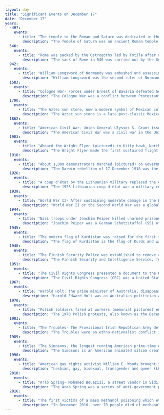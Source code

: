 ```yaml
---
layout: day
title: "Significant Events on December 17"
date: "December 17"
years:
  -497:
    events:
      - title: "The temple to the Roman god Saturn was dedicated in the Roman Forum; its anniversary was celebrated as Saturnalia."
        description: "The Temple of Saturn was an ancient Roman temple to the god Saturn, in what is now Rome, Italy. Its ruins stand at the foot of the Capitoline Hill at the western end of the Roman Forum. The original dedication of the temple is traditionally dated to 497 BC, but ancient writers disagreed greatly about the history of this site."
  546:
    events:
      - title: "Rome was sacked by the Ostrogoths led by Totila after a year-long siege."
        description: "The sack of Rome in 546 was carried out by the Gothic king Totila during the Gothic War of 535–554 between the Ostrogoths and the Eastern Roman Empire. Totila was based at Tivoli and, in pursuit of his quest to reconquer the region of Latium, he moved against Rome. The city endured a siege lasting almost a year before falling to the Goths."
  942:
    events:
      - title: "William Longsword of Normandy was ambushed and assassinated by supporters of Arnulf I, Count of Flanders, while both were at a peace conference to settle their differences."
        description: "William Longsword was the second ruler of Normandy, from 927 until his assassination in 942."
  1583:
    events:
      - title: "Cologne War- Forces under Ernest of Bavaria defeated Gebhard Truchsess von Waldburg's troops at the siege of Godesberg."
        description: "The Cologne War was a conflict between Protestant and Catholic factions that devastated the Electorate of Cologne, a historical ecclesiastical principality of the Holy Roman Empire, within present-day North Rhine-Westphalia, in Germany. The war occurred within the context of the Protestant Reformation in Germany and the subsequent Counter-Reformation, and concurrently with the Dutch Revolt and the French Wars of Religion."
  1790:
    events:
      - title: "The Aztec sun stone, now a modern symbol of Mexican culture, was excavated in the Zócalo, the main square of Mexico City."
        description: "The Aztec sun stone is a late post-classic Mexica sculpture housed in the National Anthropology Museum in Mexico City, and is perhaps the most famous work of Mexica sculpture. It measures 3.6 metres (12 ft) in diameter and 98 centimetres (39 in) thick, and weighs 24,590 kg (54,210 lb). Shortly after the Spanish conquest, the monolithic sculpture was buried in the Zócalo, the main square of Mexico City. It was rediscovered on 17 December 1790 during repairs on the Mexico City Cathedral. Following its rediscovery, the sun stone was mounted on an exterior wall of the cathedral, where it remained until 1885. Early scholars initially thought that the stone was carved in the 1470s, though modern research suggests that it was carved some time between 1502 and 1521."
  1862:
    events:
      - title: "American Civil War- Union General Ulysses S. Grant issued General Order No. 11, expelling Jews from Tennessee, Mississippi, and Kentucky."
        description: "The American Civil War was a civil war in the United States between the Union and the Confederacy, which was formed in 1861 by states that had seceded from the Union. The central conflict leading to war was a dispute over whether slavery should be permitted to expand into the western territories, leading to more slave states, or be prohibited from doing so, which many believed would place slavery on a course of ultimate extinction."
  1903:
    events:
      - title: "Aboard the Wright Flyer (pictured) in Kitty Hawk, North Carolina, Orville and Wilbur Wright conducted the first successful flights of a powered fixed-wing aircraft."
        description: "The Wright Flyer made the first sustained flight by a manned heavier-than-air powered and controlled aircraft on December 17, 1903. Invented and flown by brothers Orville and Wilbur Wright, it marked the beginning of the pioneer era of aviation."
  1918:
    events:
      - title: "About 1,000 demonstrators marched (pictured) on Government House in Darwin, Australia, where they burned an effigy of Administrator John Gilruth and demanded his resignation."
        description: "The Darwin rebellion of 17 December 1918 was the culmination of unrest in the Australian Workers' Union which had existed between 1911 and early 1919. Led by Harold Nelson, over 1,000 demonstrators marched on Government House at Liberty Square in Darwin, Northern Territory, Australia where they burnt an effigy of the Administrator of the Northern Territory, John Gilruth, and demanded his resignation."
  1926:
    events:
      - title: "A coup d'état by the Lithuanian military replaced the democratically elected President Kazys Grinius with Antanas Smetona."
        description: "The 1926 Lithuanian coup d'état was a military coup d'état in Lithuania that replaced the democratically elected government with a authoritarian regime led by Antanas Smetona. The coup took place on 17 December 1926 and was largely organized by the military; Smetona's role remains the subject of debate. The coup brought the Lithuanian Nationalist Union, the most conservative party at the time, to power. Previously it had been a fairly new and insignificant nationalistic party. By 1926, its membership reached about 2,000 and it had won only three seats in the parliamentary elections. The Lithuanian Christian Democratic Party, the largest party in the Seimas at the time, collaborated with the military and provided constitutional legitimacy to the coup, but accepted no major posts in the new government and withdrew in May 1927. After the military handed power over to the civilian government, it ceased playing a direct role in political life."
  1939:
    events:
      - title: "World War II- After sustaining moderate damage in the Battle of the River Plate two days earlier, the German cruiser Graf Spee was scuttled by its commander, Hans Langsdorff, to avoid its internment by Uruguay."
        description: "World War II or the Second World War was a global conflict between two coalitions- the Allies and the Axis powers. Nearly all of the world's countries participated, with many nations mobilising all resources in pursuit of total war. Tanks and aircraft played major roles, enabling the strategic bombing of cities and delivery of the first and only nuclear weapons ever used in war. World War II was the deadliest conflict in history, resulting in 70 to 85 million deaths, more than half of which were civilians. Millions died in genocides, including the Holocaust, and by massacres, starvation, and disease. After the Allied victory, Germany, Austria, Japan, and Korea were occupied, and German and Japanese leaders were tried for war crimes."
  1944:
    events:
      - title: "Nazi troops under Joachim Peiper killed unarmed prisoners of war, captured during the Battle of the Bulge, with machine guns near Malmedy, Belgium."
        description: "Joachim Peiper was a German Schutzstaffel (SS) officer, convicted war criminal and car salesman. During the Second World War in Europe, Peiper served as personal adjutant to Heinrich Himmler, leader of the SS, and as a tank commander in the Waffen-SS. German historian Jens Westemeier writes that Peiper personified Nazi ideology, as a purportedly ruthless glory-hound commander who was indifferent to the combat casualties of Battle Group Peiper, and who tolerated, expected, and indeed encouraged war crimes by his Waffen-SS soldiers."
  1945:
    events:
      - title: "The modern flag of Kurdistan was raised for the first time in Mahabad, Iran."
        description: "The flag of Kurdistan is the flag of Kurds and was created by the Society for the Rise of Kurdistan in 1920. It would later, in different variants, be adopted as the national flag of different Kurdish states including Republic of Ararat, Republic of Mahabad and most recently by Kurdistan Region in 1992. Moreover, the Kingdom of Kurdistan used the crescent flag which was also considered a Kurdish flag."
  1948:
    events:
      - title: "The Finnish Security Police was established to remove communist leadership from its predecessor, the State Police."
        description: "The Finnish Security and Intelligence Service, formerly the Finnish Security Police and Finnish Security Intelligence Service, is the security and intelligence agency of Finland in charge of national security, such as counter-intelligence and counter-terrorism, under the jurisdiction of the Ministry of the Interior. The agency had a distinct role during the Cold War in monitoring communists as well as in the balance between Finnish independence and Soviet appeasement. After the 1990s, Supo has focused more on countering terrorism and in the 2010s, on preventing hybrid operations."
  1951:
    events:
      - title: "The Civil Rights Congress presented a document to the United Nations Genocide Convention charging the United States government with genocide against African Americans."
        description: "The Civil Rights Congress (CRC) was a United States civil rights organization, formed in 1946 at a national conference for radicals and disbanded in 1956. It succeeded the International Labor Defense, the National Federation for Constitutional Liberties, and the National Negro Congress, serving as a defense organization. Beginning about 1948, it became involved in representing African Americans sentenced to death and other highly prominent cases, in part to highlight racial injustice in the United States. After Rosa Lee Ingram and her two teenage sons were sentenced in Georgia, the CRC conducted a national appeals campaign on their behalf, their first for African Americans."
  1967:
    events:
      - title: "Harold Holt, the prime minister of Australia, disappeared while swimming near Portsea, Victoria; his body was never recovered."
        description: "Harold Edward Holt was an Australian politician and lawyer who served as the 17th prime minister of Australia from 1966 until his disappearance and presumed death in 1967. He held office as leader of the Liberal Party of Australia and held various ministerial positions from 1949 to 1966 in the governments of Robert Menzies and Arthur Fadden."
  1970:
    events:
      - title: "Polish soldiers fired at workers (memorial pictured) emerging from trains in Gdynia, beginning the government's crackdown on mass anti-communist protests across the country."
        description: "The 1970 Polish protests, also known as the December 1970 Events, occurred in northern Poland from 14–19 December 1970. The protests were sparked by a sudden increase in the prices of food and other everyday items while wages remained stagnant. Strikes were put down by the Polish People's Army and the Citizen's Militia, resulting in at least 44 people killed and more than 1,000 wounded."
  1983:
    events:
      - title: "The Troubles- The Provisional Irish Republican Army detonated a car bomb outside Harrods in London, killing six people and injuring about 90 others."
        description: "The Troubles were an ethno-nationalist conflict in Northern Ireland that lasted for about 30 years from the late 1960s to 1998. Also known internationally as the Northern Ireland conflict, it began in the late 1960s and is usually deemed to have ended with the Good Friday Agreement of 1998. Although the Troubles mostly took place in Northern Ireland, at times violence spilled over into parts of the Republic of Ireland, England, and mainland Europe."
  1989:
    events:
      - title: "The Simpsons, the longest running American prime-time entertainment series, made its debut on the Fox television network with the episode 'Simpsons Roasting on an Open Fire'."
        description: "The Simpsons is an American animated sitcom created by Matt Groening and developed by Groening, James L. Brooks and Sam Simon for the Fox Broadcasting Company. It is a satirical depiction of American life, epitomized by the Simpson family, which consists of Homer, Marge, Bart, Lisa, and Maggie. Set in the fictional town of Springfield, it caricatures society, Western culture, television and the human condition, and is still in current release."
  1990:
    events:
      - title: "American gay rights activist William E. Woods brought three same-sex couples to fill out marriage licenses in Honolulu, leading to the eventual legalization of same-sex marriage in the United States."
        description: "Lesbian, gay, bisexual, transgender and queer (LGBTQ) movements are social movements that advocate for LGBTQ people in society. Although there is not a primary or an overarching central organization that represents all LGBTQ people and their interests, numerous LGBTQ rights organizations are active worldwide. The first organization to promote LGBTQ rights was the Scientific-Humanitarian Committee, founded in 1897 in Berlin."
  2010:
    events:
      - title: "Arab Spring- Mohamed Bouazizi, a street vendor in Sidi Bouzid, set himself on fire in protest against police harassment, triggering the Tunisian revolution."
        description: "The Arab Spring was a series of anti-government protests, uprisings and armed rebellions that spread across much of the Arab world in the early 2010s. It began in Tunisia in response to corruption and economic stagnation. From Tunisia, the protests then spread to five other countries- Libya, Egypt, Yemen, Syria and Bahrain. Rulers were deposed or major uprisings and social violence occurred including riots, civil wars, or insurgencies. Sustained street demonstrations took place in Morocco, Iraq, Algeria, Lebanon, Jordan, Kuwait, Oman and Sudan. Minor protests took place in Djibouti, Mauritania, Palestine, Saudi Arabia and the Western Sahara. A major slogan of the demonstrators in the Arab world is ash-shaʻb yurīd isqāṭ an-niẓām!."
  2016:
    events:
      - title: "The first victims of a mass methanol poisoning which eventually killed over 70 inhabitants of Irkutsk, Russia, began arriving at hospitals."
        description: "In December 2016, over 70 people died of methanol poisoning in the Russian city of Irkutsk. Caused by the consumption of adulterated surrogate alcohol, it was the deadliest such incident in Russia's post-Soviet history."
---
```

